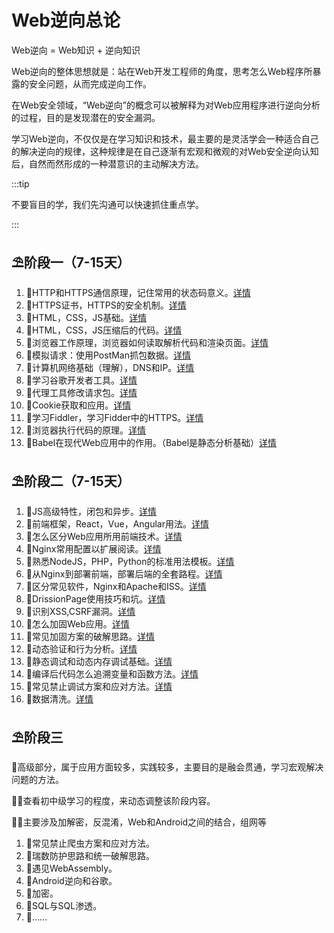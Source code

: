 # Web逆向总论

Web逆向 = Web知识 + 逆向知识

Web逆向的整体思想就是：站在Web开发工程师的角度，思考怎么Web程序所暴露的安全问题，从而完成逆向工作。

在Web安全领域，“Web逆向”的概念可以被解释为对Web应用程序进行逆向分析的过程，目的是发现潜在的安全漏洞。

学习Web逆向，不仅仅是在学习知识和技术，最主要的是灵活学会一种适合自己的解决逆向的规律，这种规律是在自己逐渐有宏观和微观的对Web安全逆向认知后，自然而然形成的一种潜意识的主动解决方法。

:::tip

不要盲目的学，我们先沟通可以快速抓住重点学。

:::

## ⛱阶段一（7-15天）

  1. 🎉HTTP和HTTPS通信原理，记住常用的状态码意义。[详情](./1_1.md)
  2. 🎉HTTPS证书，HTTPS的安全机制。[详情](./1_2.md)
  3. 🎉HTML，CSS，JS基础。[详情](./1_3.md)
  4. 🎉HTML，CSS，JS压缩后的代码。[详情](./1_4.md)
  5. 🎉浏览器工作原理，浏览器如何读取解析代码和渲染页面。[详情](./1_5.md)
  6. 🎉模拟请求：使用PostMan抓包数据。[详情](./1_6.md)
  7. 🎉计算机网络基础（理解），DNS和IP。[详情](./1_7.md)
  8. 🎉学习谷歌开发者工具。[详情](./1_8.md)
  9. 🎉代理工具修改请求包。[详情](./1_9.md)
  10. 🎉Cookie获取和应用。[详情](./1_10.md)
  11. 🎉学习Fiddler，学习Fidder中的HTTPS。[详情](./1_11.md)
  12. 🎉浏览器执行代码的原理。[详情](./1_12.md)
  13. 🎉Babel在现代Web应用中的作用。（Babel是静态分析基础）[详情](./1_13.md)

## ⛱阶段二（7-15天）

   1. 🎉JS高级特性，闭包和异步。[详情](./2_1.md)
   2. 🎉前端框架，React，Vue，Angular用法。[详情](./2_1.md)
   3. 🎉怎么区分Web应用所用前端技术。[详情](./2_1.md)
   4. 🎉Nginx常用配置以扩展阅读。[详情](./2_1.md)
   5. 🎉熟悉NodeJS，PHP，Python的标准用法模板。[详情](./2_1.md)
   6. 🎉从Nginx到部署前端，部署后端的全套路程。[详情](./2_1.md)
   7. 🎉区分常见软件，Nginx和Apache和ISS。[详情](./2_1.md)
   8. 🎉DrissionPage使用技巧和坑。[详情](./2_1.md)
   9. 🎉识别XSS,CSRF漏洞。[详情](./2_1.md)
   10. 🎉怎么加固Web应用。[详情](./2_1.md)
   11. 🎉常见加固方案的破解思路。[详情](./2_1.md)
   12. 🎉动态验证和行为分析。[详情](./2_1.md)
   13. 🎉静态调试和动态内存调试基础。[详情](./2_1.md)
   15. 🎉编译后代码怎么追溯变量和函数方法。[详情](./2_1.md)
   16. 🎉常见禁止调试方案和应对方法。[详情](./2_1.md)
   17. 🎉数据清洗。[详情](./2_1.md)
   
## ⛱阶段三

  🤔高级部分，属于应用方面较多，实践较多，主要目的是融会贯通，学习宏观解决问题的方法。

  🤷‍♀️查看初中级学习的程度，来动态调整该阶段内容。

  🤷‍♀️主要涉及加解密，反混淆，Web和Android之间的结合，组网等
  
  1. 🎉常见禁止爬虫方案和应对方法。
  2. 🎉瑞数防护思路和统一破解思路。
  3. 🎉遇见WebAssembly。
  4. 🎉Android逆向和谷歌。
  5. 🎉加密。
  6. 🎉SQL与SQL渗透。
  7. 🎉......